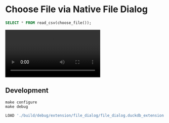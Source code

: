 # Choose File via Native File Dialog

```sql
SELECT * FROM read_csv(choose_file());
```

![](./file-dialog2.mp4)

## Development

```shell
make configure
make debug
```

```sql
LOAD './build/debug/extension/file_dialog/file_dialog.duckdb_extension';
```